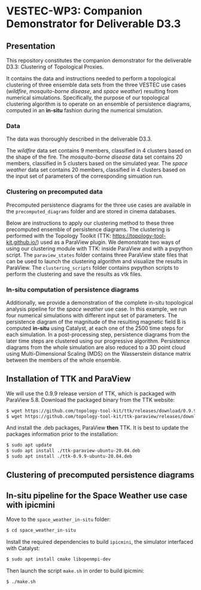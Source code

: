 # VESTEC-WP3: Companion Demonstrator for Deliverable D3.3

## Presentation
This repository constitutes the companion demonstrator for the deliverable
D3.3: Clustering of Topological Proxies. 

It contains the data and instructions needed to perform a topological clustering of three
ensemble data sets from the three VESTEC use cases
(*wildfire*, *mosquito-borne disease*, and *space weather*) resulting from
numerical simulations.
Specifically, the purpose of our topological clustering algorithm is to
operate on an ensemble of persistence diagrams, computed in an **in-situ**
fashion during the numerical simulation.

### Data
The data was thoroughly described in the deliverable D3.3.

The *wildfire* data set contains 9 members, classified in 4 clusters based on
the shape of the fire.
The *mosquito-borne disease* data set contains 20 members, classified in 5
clusters based on the simulated year.
The *space weather* data set contains 20 members, classified in 4 clusters
based on the input set of parameters of the corresponding simuation run.

### Clustering on precomputed data
Precomputed persistence diagrams for the three use cases are available in the
`precomputed_diagrams` folder and are stored in cinema databases.

Below are instructions to apply our clustering method to these three precomputed ensemble of persistence diagrams.
The clustering is performed with the Topology Toolkit (TTK: https://topology-tool-kit.github.io/) used as a ParaView plugin.
We demonstrate two ways of using our clustering module with TTK: inside
ParaView and with a pvpython script.
The `paraview_states` folder contains three ParaView state files that can be
used to launch the clustering algorithm and visualize the results in ParaView.
The `clustering_scripts` folder contains pvpython scripts to perform the
clustering and save the results as vtk files.

### In-situ computation of persistence diagrams
Additionally, we provide a demonstration of the complete in-situ topological
analysis pipeline for the *space weather* use case. In this example, we run four
numerical simulations with different input set of parameters. The persistence
diagram of the magnitude of the resulting magnetic field B is computed
**in-situ** using Catalyst, at
each one of the 2500 time steps for each simulation.
In a post-processing step, persistence diagrams from the later time
steps are clustered using our progressive algorithm. 
Persistence diagrams from the whole simulation are also reduced to a 3D point
cloud using Multi-Dimensional Scaling (MDS) on the Wasserstein distance matrix
between the members of the whole ensemble.

## Installation of TTK and ParaView

We will use the 0.9.9 release version of TTK, which is packaged with ParaView 5.8.
Download the packaged binary from the TTK website:
```bash
$ wget https://github.com/topology-tool-kit/ttk/releases/download/0.9.9/ttk-0.9.9-ubuntu-20.04.deb
$ wget https://github.com/topology-tool-kit/ttk-paraview/releases/download/v5.8.1/ttk-paraview-ubuntu-20.04.deb
```
And install the .deb packages, ParaView **then** TTK. It is best to update the
packages information prior to the installation:
```bash
$ sudo apt update
$ sudo apt install ./ttk-paraview-ubuntu-20.04.deb
$ sudo apt install ./ttk-0.9.9-ubuntu-20.04.deb
```

## Clustering of precomputed persistence diagrams

## In-situ pipeline for the Space Weather use case with ipicmini
Move to the `space_weather_in-situ` folder:
```bash
$ cd space_weather_in-situ
```
Install the required dependencies to build `ipicmini`, the simulator interfaced with Catalyst:
```bash
$ sudo apt install cmake libopenmpi-dev
```
Then launch the script `make.sh` in order to build ipicmini:
```bash
$ ./make.sh
```

